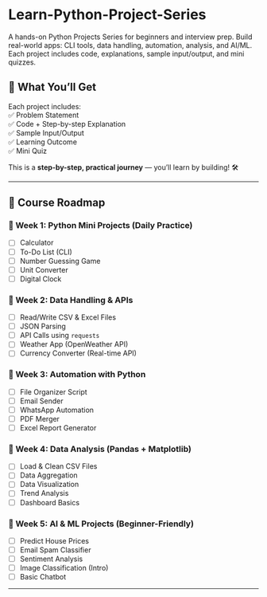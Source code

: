 # Learn-Python-Project-Series
A hands-on Python Projects Series for beginners and interview prep. Build real-world apps: CLI tools, data handling, automation, analysis, and AI/ML. Each project includes code, explanations, sample input/output, and mini quizzes.

## 📌 What You’ll Get
Each project includes:  
✅ Problem Statement  
✅ Code + Step-by-step Explanation  
✅ Sample Input/Output  
✅ Learning Outcome  
✅ Mini Quiz  

This is a **step-by-step, practical journey** — you’ll learn by building! 🛠️  

---

## 📅 Course Roadmap  

### 🔹 Week 1: Python Mini Projects (Daily Practice)  
- [ ] Calculator  
- [ ] To-Do List (CLI)  
- [ ] Number Guessing Game  
- [ ] Unit Converter  
- [ ] Digital Clock  

### 🔹 Week 2: Data Handling & APIs  
- [ ] Read/Write CSV & Excel Files  
- [ ] JSON Parsing  
- [ ] API Calls using `requests`  
- [ ] Weather App (OpenWeather API)  
- [ ] Currency Converter (Real-time API)  

### 🔹 Week 3: Automation with Python  
- [ ] File Organizer Script  
- [ ] Email Sender  
- [ ] WhatsApp Automation  
- [ ] PDF Merger  
- [ ] Excel Report Generator  

### 🔹 Week 4: Data Analysis (Pandas + Matplotlib)  
- [ ] Load & Clean CSV Files  
- [ ] Data Aggregation  
- [ ] Data Visualization  
- [ ] Trend Analysis  
- [ ] Dashboard Basics  

### 🔹 Week 5: AI & ML Projects (Beginner-Friendly)  
- [ ] Predict House Prices  
- [ ] Email Spam Classifier  
- [ ] Sentiment Analysis  
- [ ] Image Classification (Intro)  
- [ ] Basic Chatbot  

---